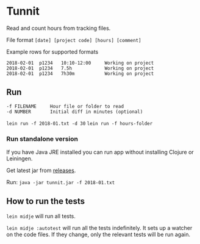 # Tunnit

Read and count hours from tracking files.

File format `[date] [project code] [hours] [comment]`

Example rows for supported formats
```
2018-02-01  p1234   10:10-12:00		Working on project
2018-02-01  p1234   7.5h 			Working on project
2018-02-01  p1234   7h30m 			Working on project
```

## Run
```
-f FILENAME     Hour file or folder to read
-d NUMBER       Initial diff in minutes (optional)
```

`lein run -f 2018-01.txt -d 30`
`lein run -f hours-folder`

### Run standalone version
If you have Java JRE installed you can run app without installing Clojure or Leiningen.

Get latest jar from [releases](https://github.com/jleh/tunnit/releases).

Run:
`java -jar tunnit.jar -f 2018-01.txt`

## How to run the tests

`lein midje` will run all tests.

`lein midje :autotest` will run all the tests indefinitely. It sets up a
watcher on the code files. If they change, only the relevant tests will be
run again.
